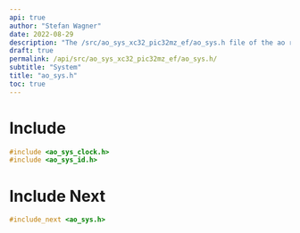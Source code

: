 ```yaml
---
api: true
author: "Stefan Wagner"
date: 2022-08-29
description: "The /src/ao_sys_xc32_pic32mz_ef/ao_sys.h file of the ao real-time operating system."
draft: true
permalink: /api/src/ao_sys_xc32_pic32mz_ef/ao_sys.h/
subtitle: "System"
title: "ao_sys.h"
toc: true
---
```


# Include

```c
#include <ao_sys_clock.h>
#include <ao_sys_id.h>
```

# Include Next

```c
#include_next <ao_sys.h>
```

